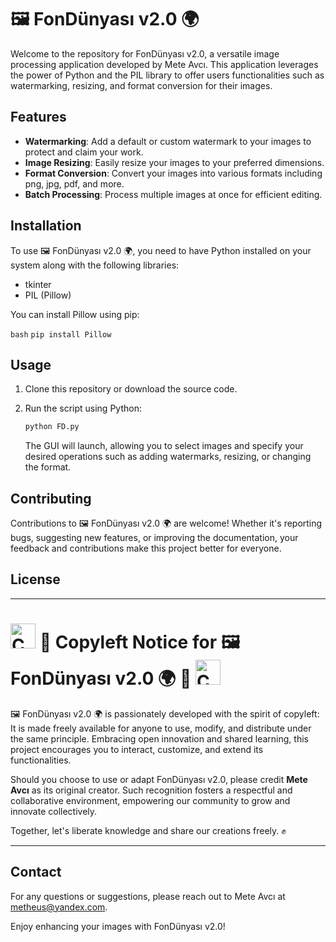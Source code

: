# 🖼️ FonDünyası v2.0 🌍 

Welcome to the repository for FonDünyası v2.0, a versatile image processing application developed by Mete Avcı. This application leverages the power of Python and the PIL library to offer users functionalities such as watermarking, resizing, and format conversion for their images.

## Features

- **Watermarking**: Add a default or custom watermark to your images to protect and claim your work.
- **Image Resizing**: Easily resize your images to your preferred dimensions.
- **Format Conversion**: Convert your images into various formats including png, jpg, pdf, and more.
- **Batch Processing**: Process multiple images at once for efficient editing.

## Installation

To use 🖼️ FonDünyası v2.0 🌍, you need to have Python installed on your system along with the following libraries:
- tkinter
- PIL (Pillow)

You can install Pillow using pip:

```bash```
```pip install Pillow```


## Usage

1. Clone this repository or download the source code.
2. Run the script using Python:

    ```bash
    python FD.py
    ```

   The GUI will launch, allowing you to select images and specify your desired operations such as adding watermarks, resizing, or changing the format.

## Contributing

Contributions to 🖼️ FonDünyası v2.0 🌍 are welcome! Whether it's reporting bugs, suggesting new features, or improving the documentation, your feedback and contributions make this project better for everyone.

## License
---

# <img src="https://upload.wikimedia.org/wikipedia/commons/c/c9/Circle-A_red.svg" alt="Copyleft" width="40" height="40"> 🏴 Copyleft Notice for 🖼️ FonDünyası v2.0 🌍 🏴 <img src="https://upload.wikimedia.org/wikipedia/commons/c/c9/Circle-A_red.svg" alt="Copyleft" width="40" height="40">

🖼️ FonDünyası v2.0 🌍 is passionately developed with the spirit of copyleft: It is made freely available for anyone to use, modify, and distribute under the same principle. Embracing open innovation and shared learning, this project encourages you to interact, customize, and extend its functionalities.

Should you choose to use or adapt FonDünyası v2.0, please credit **Mete Avcı** as its original creator. Such recognition fosters a respectful and collaborative environment, empowering our community to grow and innovate collectively.

Together, let's liberate knowledge and share our creations freely. ✊

---
## Contact

For any questions or suggestions, please reach out to Mete Avcı at metheus@yandex.com.

Enjoy enhancing your images with FonDünyası v2.0!
